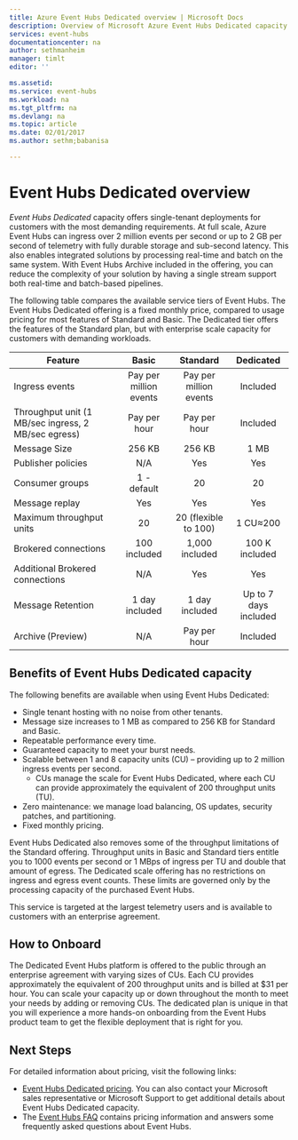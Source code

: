 ```yaml
---
title: Azure Event Hubs Dedicated overview | Microsoft Docs
description: Overview of Microsoft Azure Event Hubs Dedicated capacity
services: event-hubs
documentationcenter: na
author: sethmanheim
manager: timlt
editor: ''

ms.assetid:
ms.service: event-hubs
ms.workload: na
ms.tgt_pltfrm: na
ms.devlang: na
ms.topic: article
ms.date: 02/01/2017
ms.author: sethm;babanisa

---
```



# Event Hubs Dedicated overview

*Event Hubs Dedicated* capacity offers single-tenant deployments for customers with the most demanding requirements. At full scale, Azure Event Hubs can ingress over 2 million events per second or up to 2 GB per second of telemetry with fully durable storage and sub-second latency. This also enables integrated solutions by processing real-time and batch on the same system. With Event Hubs Archive included in the offering, you can reduce the complexity of your solution by having a single stream support both real-time and batch-based pipelines.

The following table compares the available service tiers of Event Hubs. The Event Hubs Dedicated offering is a fixed monthly price, compared to usage pricing for most features of Standard and Basic. The Dedicated tier offers the features of the Standard plan, but with enterprise scale capacity for customers with demanding workloads.

| Feature | Basic | Standard | Dedicated |
| --- |:---:|:---:|:---:|
| Ingress events | Pay per million events | Pay per million events | Included |
| Throughput unit (1 MB/sec ingress, 2 MB/sec egress) | Pay per hour | Pay per hour | Included |
| Message Size | 256 KB | 256 KB | 1 MB |
| Publisher policies | N/A | Yes | Yes |	 
| Consumer groups | 1 - default | 20 | 20 |
| Message replay | Yes | Yes | Yes |
| Maximum throughput units | 20 | 20 (flexible to 100)	| 1 CU≈200 |
| Brokered connections | 100 included | 1,000 included | 100 K included |
| Additional Brokered connections | N/A | Yes | Yes |
| Message Retention | 1 day included | 1 day included | Up to 7 days included |
| Archive (Preview) | N/A	| Pay per hour | Included |

## Benefits of Event Hubs Dedicated capacity

The following benefits are available when using Event Hubs Dedicated:

* Single tenant hosting with no noise from other tenants.
* Message size increases to 1 MB as compared to 256 KB for Standard and Basic.
* Repeatable performance every time.
* Guaranteed capacity to meet your burst needs.
* Scalable between 1 and 8 capacity units (CU) – providing up to 2 million ingress events per second.
  * CUs manage the scale for Event Hubs Dedicated, where each CU can provide approximately the equivalent of 200 throughput units (TU).
* Zero maintenance: we manage load balancing, OS updates, security patches, and partitioning.
* Fixed monthly pricing.

Event Hubs Dedicated also removes some of the throughput limitations of the Standard offering. Throughput units in Basic and Standard tiers entitle you to 1000 events per second or 1 MBps of ingress per TU and double that amount of egress. The Dedicated scale offering has no restrictions on ingress and egress event counts. These limits are governed only by the processing capacity of the purchased Event Hubs.

This service is targeted at the largest telemetry users and is available to customers with an enterprise agreement.

## How to Onboard

The Dedicated Event Hubs platform is offered to the public through an enterprise agreement with varying sizes of CUs. Each CU provides approximately the equivalent of 200 throughput units and is billed at $31 per hour. You can scale your capacity up or down throughout the month to meet your needs by adding or removing CUs. The dedicated plan is unique in that you will experience a more hands-on onboarding from the Event Hubs product team to get the flexible deployment that is right for you. 

## Next Steps

For detailed information about pricing, visit the following links:

- [Event Hubs Dedicated pricing](https://azure.microsoft.com/en-us/pricing/details/event-hubs/). You can also contact your Microsoft sales representative or Microsoft Support to get additional details about Event Hubs Dedicated capacity.
- The [Event Hubs FAQ](event-hubs-faq.md) contains pricing information and answers some frequently asked questions about Event Hubs. 